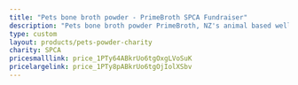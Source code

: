 ```yaml
---
title: "Pets bone broth powder - PrimeBroth SPCA Fundraiser"
description: "Pets bone broth powder PrimeBroth, NZ's animal based wellness drink for pets"
type: custom
layout: products/pets-powder-charity
charity: SPCA
pricesmalllink: price_1PTy64ABkrUo6tgOxgLVoSuK
pricelargelink: price_1PTy8pABkrUo6tgOjIolXSbv
---
```



